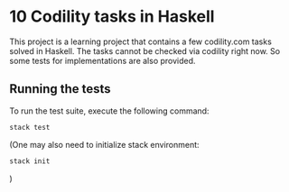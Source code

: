 # 10 Codility tasks in Haskell

This project is a learning project that contains a few codility.com tasks solved in Haskell. The tasks cannot be checked via codility right now. So some tests for implementations are also provided.

## Running the tests

To run the test suite, execute the following command:

```bash
stack test
```

(One may also need to initialize stack environment:
```bash
stack init
```

)
